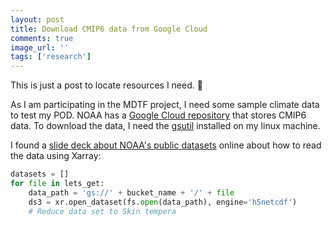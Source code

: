 ```yaml
---
layout: post
title: Download CMIP6 data from Google Cloud
comments: true
image_url: ''
tags: ['research']
---
```


This is just a post to locate resources I need. 🤔

As I am participating in the MDTF project, I need some sample climate data to test my POD. NOAA has a [Google Cloud repository](https://console.cloud.google.com/storage/browser/cmip6/) that stores CMIP6 data. To download the data, I need the [gsutil](https://cloud.google.com/storage/docs/gsutil_install#linux) installed on my linux machine.

I found a [slide deck about NOAA's public datasets](https://rammb.cira.colostate.edu/training/visit/links_and_tutorials/06_NOAA_Public_Datasets_on_Google_Cloud.pdf) online about how to read the data using Xarray:

```python
datasets = []
for file in lets_get:
	data_path = 'gs://' + bucket_name + '/' + file
	ds3 = xr.open_dataset(fs.open(data_path), engine='h5netcdf')
	# Reduce data set to Skin tempera
```
